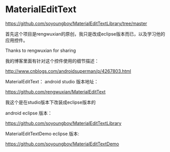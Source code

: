 # MaterialEditText

https://github.com/soyoungboy/MaterialEditTextLibrary/tree/master

首先这个项目是rengwuxian的原创，我只是改成eclipse版本而已，以及学习他的应用控件。

Thanks to rengwuxian for sharing

我的博客里面有针对这个控件使用的细节描述：

http://www.cnblogs.com/androidsuperman/p/4267803.html

MaterialEditText：
android studio 版本地址：

https://github.com/rengwuxian/MaterialEditText

我这个是在studio版本下改装成eclipse版本的

android eclipse 版本：

https://github.com/soyoungboy/MaterialEditTextLibrary

MaterialEditTextDemo eclipse 版本:

https://github.com/soyoungboy/MaterialEditTextDemo




